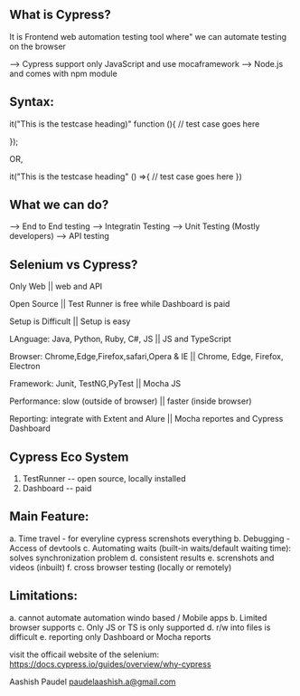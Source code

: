 What is Cypress?
------------------
It is Frontend web automation testing tool where" we can automate testing on the browser

--> Cypress support only JavaScript and use mocaframework
--> Node.js and comes with npm module

Syntax:
----------
it("This is the testcase heading)" function (){
// test case goes here

});

OR,

it("This is the testcase heading" () =>{
    // test case goes here
})

What we can do?
---------------
--> End to End testing
--> Integratin Testing
--> Unit Testing   (Mostly developers)
--> API testing


Selenium vs Cypress?
---------------------
Only Web || web and API

Open Source || Test Runner is free while Dashboard is paid

Setup is Difficult || Setup is easy

LAnguage: Java, Python, Ruby, C#, JS  || JS and TypeScript

Browser: Chrome,Edge,Firefox,safari,Opera & IE || Chrome, Edge, Firefox, Electron

Framework: Junit, TestNG,PyTest || Mocha JS

Performance: slow (outside of browser) || faster (inside browser)

Reporting: integrate with Extent and Alure || Mocha reportes and Cypress Dashboard


Cypress Eco System
-------------------
1. TestRunner -- open source, locally installed
2. Dashboard -- paid


Main Feature:
--------------
a. Time travel - for everyline cypress screnshots everything
b. Debugging - Access of devtools
c. Automating waits (built-in waits/default waiting time): solves synchronization problem
d. consistent results
e. screnshots and videos (inbuilt)
f. cross browser testing (locally or remotely)

Limitations:
--------------
a. cannot automate automation windo based / Mobile apps
b. Limited browser supports
c. Only JS or TS is only supported
d. r/w into files is difficult
e. reporting only Dashboard or Mocha reports 

visit the officail website of the selenium:
https://docs.cypress.io/guides/overview/why-cypress

Aashish Paudel
paudelaashish.a@gmail.com